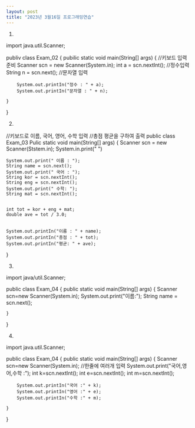 ```yaml
---
layout: post
title: "2023년 3월16일 프로그래밍연습"
---
```


1.

import java.util.Scanner;

publiv class Exam_02 {
	pubilic static void main(String[] args) {
		//키보드 입력 준비
		Scanner scn = new Scanner(System.in);
		int a = scn.nextInt();	//정수입력	
		String n = scn.next();  //문자열 입력
		
		System.out.printIn("정수 : " + a);
		System.out.printIn("문자열 : " + n);
		
	}
}

2.

//키보드로 이름, 국어, 영어, 수학 입력
//총점 평균을 구하여 출력
public class Exam_03
	Pulic static void main(String[] args) {
	Scanner scn = new Scanner(Ststem.in);
	System.in.print(" ") 
	
	System.out.print(" 이름 : ");
	String name = scn.next();
	System.out.print(" 국어 : ");
	String kor = scn.nextInt();
	String eng = scn.nextInt();
	System.out.print(" 수학: ");
	String mat = scn.nextInt();
	
	
	int tot = kor + eng + mat;
	double ave = tot / 3.0;
	
	
	System.out.printIn("이름 : " + name);
	System.out.printIn("총점 : " + tot);
	System.out.printIn("평균: " + ave);
	
}

3.

import java/util.Scanner;

public class Exam_04 {
	public static void main(String[] args) {
		Scanner scn=new Scanner(System.in);
		System.out.print("이름:");
		String name = scn.next();
		
	}
}


4.

import java.util.Scanner;

public class Exam_04 {
	public static void main(String[] args) {
		Scanner scn=new Scanner(System.in);
		//한줄에 여러개 입력
		System.out.print("국어,영어,수학 :");
		int k=scn.nextInt();
		int e=scn.nextInt();
		int m=scn.nextInt();
		
		System.out.printIn("국어 :" + k);
		System.out.printIn("영어 :" + e);
		System.out.printIn("수학 :" + m);
		
	}
}





